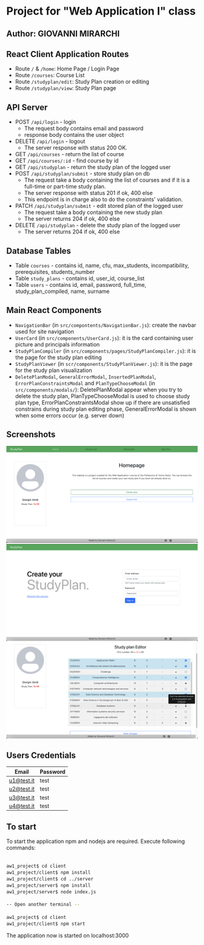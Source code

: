 # Project for "Web Application I" class

## Author: GIOVANNI MIRARCHI

## React Client Application Routes

- Route  `/` & `/home`: Home Page / Login Page
- Route  `/courses`: Course List
- Route  `/studyplan/edit`: Study Plan creation or editing
- Route  `/studyplan/view`: Study Plan page

## API Server

- POST `/api/login` - login
    - The request body contains email and password
    - response body contains the user object
- DELETE `/api/login` - logout
  - The server response with status 200 OK.
- GET `/api/courses` - return the list of course
- GET `/api/courses/:id` - find course by id
- GET `/api/studyplan` - return the study plan of the logged user
- POST `/api/studyplan/submit` - store study plan on db
    - The request take a body containing the list of courses and if it is a full-time or part-time study plan.
    - The server response with status 201 if ok, 400 else
    - This endpoint is in charge also to do the constraints' validation.
- PATCH `/api/studyplan/submit` - edit stored plan of the logged user
  - The request take a body containing the new study plan
  - The server returns 204 if ok, 400 else
- DELETE `/api/studyplan` - delete the study plan of the logged user
    - The server returns 204 if ok, 400 else


## Database Tables

- Table `courses` - contains id, name, cfu, max_students, incompatibility, prerequisites, students_number 
- Table `study_plans` - contains id, user_id, course_list
- Table `users` - contains id, email, password, full_time, study_plan_compiled, name, surname

## Main React Components

- `NavigationBar` (in `src/compontents/NavigationBar.js`): create the navbar used for site navigation
- `UserCard` (in `src/components/UserCard.js`): it is the card containing user picture and principals information
- `StudyPlanCompiler` (in `src/components/pages/StudyPlanCompiler.js`): it is the page for the study plan editing
- `StudyPlanViewer` (in `scr/components/StudyPlanViewer.js`): it is the page for the study plan visualization
- `DeletePlanModal`, `GeneralErrorModal`, `InsertedPlanModal`, `ErrorPlanConstraintsModal` and `PlanTypeChooseModal` (in `src/components/modals/`): DeletePlanModal appear when you try to delete the study plan, PlanTypeChooseModal is used to choose study plan type, ErrorPlanConstraintsModal show up if there are unsatisfied constrains during study plan editing phase, GeneralErrorModal is shown when some errors occur (e.g. server down)

## Screenshots

![Screenshot](./screenshots/homepage_loggedin.png)
![Screenshot](./screenshots/homepage_loggedout.png)
![Screenshot](./screenshots/studyplan_creation.png)

## Users Credentials

| Email      | Password |
|------------|----------|
| u1@test.it | test     |
| u2@test.it | test     |
| u3@test.it | test     |
| u4@test.it | test     |



## To start

To start the application npm and nodejs are required.
Execute following commands:

```bash

aw1_project$ cd client
aw1_project/client$ npm install
aw1_project/client$ cd ../server
aw1_project/server$ npm install
aw1_project/server$ node index.js

-- Open another terminal --

aw1_project$ cd client
aw1_project/client$ npm start

```

The application now is started on localhost:3000
